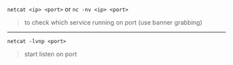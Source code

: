 
`netcat <ip> <port>`
or
`nc -nv <ip> <port>`
>  to check which service running on port (use banner grabbing)
---

`netcat -lvnp <port>`
>start listen on port




